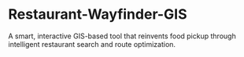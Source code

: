 # Restaurant-Wayfinder-GIS
A smart, interactive GIS-based tool that reinvents food pickup through intelligent restaurant search and route optimization.
